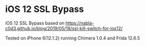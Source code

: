 # iOS 12 SSL Bypass
iOS 12 SSL Bypass based on https://nabla-c0d3.github.io/blog/2019/05/18/ssl-kill-switch-for-ios12/

Tested on iPhone 6(12.1.2) running Chimera 1.0.4 and Frida 12.6.5
